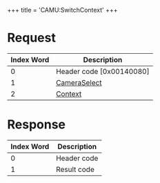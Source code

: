 +++
title = 'CAMU:SwitchContext'
+++

# Request

| Index Word | Description                                             |
|------------|---------------------------------------------------------|
| 0          | Header code \[0x00140080\]                              |
| 1          | [CameraSelect](Camera_Services#cameraselect "wikilink") |
| 2          | [Context](Camera_Services#context "wikilink")           |

# Response

| Index Word | Description |
|------------|-------------|
| 0          | Header code |
| 1          | Result code |

